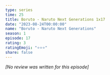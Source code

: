 ```yaml
---
type: series
time: 25
title: Boruto - Naruto Next Generations 1x17
date: "2023-08-24T00:00:00"
name: "Boruto - Naruto Next Generations"
season: 1
episode: 17
rating: 3
ratingEmoji: "⭐️⭐️⭐️"
share: false
---
```


_[No review was written for this episode]_